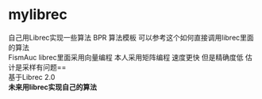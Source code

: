 # mylibrec
自己用Librec实现一些算法
BPR 算法模板 可以参考这个如何直接调用librec里面的算法  <br/>
FismAuc librec里面采用向量编程 本人采用矩阵编程 速度更快 但是精确度低 估计是采样有问题==  <br/>
基于Librec 2.0 <br/>
<strong>未来用librec实现自己的算法<strong>
